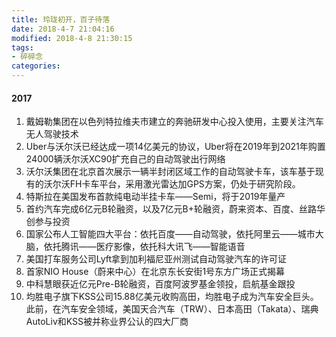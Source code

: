 ```yaml
---
title: 玲珑初开，百子待落
date: 2018-4-7 21:04:16
modified: 2018-4-8 21:30:15
tags:
- 碎碎念
categories:
---
```


#### 2017

1. 戴姆勒集团在以色列特拉维夫市建立的奔驰研发中心投入使用，主要关注汽车无人驾驶技术
2. Uber与沃尔沃已经达成一项14亿美元的协议，Uber将在2019年到2021年购置24000辆沃尔沃XC90扩充自己的自动驾驶出行网络
3. 沃尔沃集团在北京首次展示一辆半封闭区域工作的自动驾驶卡车，该车基于现有的沃尔沃FH卡车平台，采用激光雷达加GPS方案，仍处于研究阶段。
4. 特斯拉在美国发布首款纯电动半挂卡车——Semi，将于2019年量产
5. 首约汽车完成6亿元B轮融资，以及7亿元B+轮融资，蔚来资本、百度、丝路华创参与投资
6. 国家公布人工智能四大平台：依托百度——自动驾驶，依托阿里云——城市大脑，依托腾讯——医疗影像，依托科大讯飞——智能语音
7. 美国打车服务公司Lyft拿到加利福尼亚州测试自动驾驶汽车的许可证
8. 首家NIO House（蔚来中心）在北京东长安街1号东方广场正式揭幕
9. 中科慧眼获近亿元Pre-B轮融资，百度阿波罗基金领投，启航基金跟投
10. 均胜电子旗下KSS公司15.88亿美元收购高田，均胜电子成为汽车安全巨头。此前，在汽车安全领域，美国天合汽车（TRW）、日本高田（Takata）、瑞典AutoLiv和KSS被并称业界公认的四大厂商